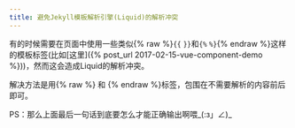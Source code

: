 ```yaml
---
title: 避免Jekyll模板解析引擎(Liquid)的解析冲突
---
```


有的时候需要在页面中使用一些类似{% raw %}`{{` `}}`和`{%` `%}`{% endraw %}这样的模板标签(比如[这里]({% post_url 2017-02-15-vue-component-demo %}))，然而这会造成Liquid的解析冲突。

解决方法是用{<span></span>% raw %<span></span>} 和 {<span></span>% endraw %<span></span>}标签，包围在不需要解析的内容前后即可。

PS：那么上面最后一句话到底要怎么才能正确输出啊喂_(:з」∠)_